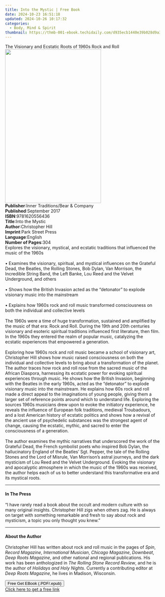 ```yaml
---
title: Into the Mystic | Free Book
date: 2024-10-23 16:51:18
updated: 2024-10-26 10:17:32
categories:
  - Body, Mind & Spirit
thumbnail: https://thmb-001-ebook.techidaily.com/d935ecb1440e39b028d9a3317d717deed4b539fbafd729f19897ccd3e3094eed.jpg
---
```

<main id="book-container">
  <div class="flex flex-col">
    <div class="book-brief flex-1 py-6 px-4 sm:p-6 md:py-10 md:px-8">
      <!-- brief-->
      <div class="book-brief-main">
        The Visionary and Ecstatic Roots of 1960s Rock and Roll
      </div>
    </div>
    <div
      class="book-meta-info flex-1 grid gap-4 col-start-1 col-end-3 row-start-1 sm:mb-6 sm:grid-cols-4 lg:gap-6 lg:col-start-2 lg:row-end-6 lg:row-span-6 lg:mb-0"
    >
      <div
        class="book-meta-info-left place-content-center mt-4 p-4 text-sm leading-6 col-start-2 col-span-2 dark:text-slate-400"
      >
        <img
          class="w-full h-500 object-cover rounded-lg sm:h-255 sm:col-span-2 lg:col-span-full"
          src="https://img-001-ebook.techidaily.com/e6ef912788c08001a7ce3a61dcec5ff4a45b95e623a8e0d9907d678700686051.jpg"
          alt=""
          width="312"
          height="500"
        />
      </div>
      <div
        class="book-meta-info-right mt-2 col-start-1 row-start-2 col-span-3 self-center"
      >
        <!-- meta data  -->
        <div class="flex flex-col px-4 md:px-8">
          <div class="flex-1">
            <strong>Publisher</strong>:<span class="px-2"
              >Inner Traditions/Bear &amp; Company</span
            >
          </div>
          <div class="flex-1">
            <strong>Published</strong>:<span class="px-2">September 2017</span>
          </div>
          <div class="flex-1">
            <strong>ISBN</strong>:<span class="px-2">9781620556436</span>
          </div>
          <div class="flex-1">
            <strong>Title</strong>:<span class="px-2">Into the Mystic</span>
          </div>
          <div class="flex-1">
            <strong>Author</strong>:<span class="px-2">Christopher Hill</span>
          </div>
          <div class="flex-1">
            <strong>Imprint</strong>:<span class="px-2">Park Street Press</span>
          </div>
          <div class="flex-1">
            <strong>Language</strong>:<span class="px-2">English</span>
          </div>
          <div class="flex-1">
            <strong>Number of Pages</strong>:<span class="px-2">304</span>
          </div>
        </div>
      </div>
    </div>
    <div class="book-description flex-1 py-6 px-4 sm:p-6 md:py-10 md:px-8">
      <div class="book-description-main">
        <div accordion-content="" id="description">
          Explores the visionary, mystical, and ecstatic traditions that
          influenced the music of the 1960s <br /><br />• Examines the
          visionary, spiritual, and mystical influences on the Grateful Dead,
          the Beatles, the Rolling Stones, Bob Dylan, Van Morrison, the
          Incredible String Band, the Left Banke, Lou Reed and the Velvet
          Underground, and others <br /><br />• Shows how the British Invasion
          acted as the “detonator” to explode visionary music into the
          mainstream <br /><br />• Explains how 1960s rock and roll music
          transformed consciousness on both the individual and collective levels
          <br /><br />The 1960s were a time of huge transformation, sustained
          and amplified by the music of that era: Rock and Roll. During the 19th
          and 20th centuries visionary and esoteric spiritual traditions
          influenced first literature, then film. In the 1960s they entered the
          realm of popular music, catalyzing the ecstatic experiences that
          empowered a generation. <br /><br />Exploring how 1960s rock and roll
          music became a school of visionary art, Christopher Hill shows how
          music raised consciousness on both the individual and collective
          levels to bring about a transformation of the planet. The author
          traces how rock and roll rose from the sacred music of the African
          Diaspora, harnessing its ecstatic power for evoking spiritual
          experiences through music. He shows how the British Invasion,
          beginning with the Beatles in the early 1960s, acted as the
          “detonator” to explode visionary music into the mainstream. He
          explains how 60s rock and roll made a direct appeal to the
          imaginations of young people, giving them a larger set of reference
          points around which to understand life. Exploring the sources 1960s
          musicians drew upon to evoke the initiatory experience, he reveals the
          influence of European folk traditions, medieval Troubadours, and a
          lost American history of ecstatic politics and shows how a revival of
          the ancient use of psychedelic substances was the strongest agent of
          change, causing the ecstatic, mythic, and sacred to enter the
          consciousness of a generation. <br /><br />The author examines the
          mythic narratives that underscored the work of the Grateful Dead, the
          French symbolist poets who inspired Bob Dylan, the hallucinatory
          England of the Beatles’ Sgt. Pepper, the tale of the Rolling Stones
          and the Lord of Misrule, Van Morrison’s astral journeys, and the dark
          mysticism of Lou Reed and the Velvet Underground. Evoking the
          visionary and apocalyptic atmosphere in which the music of the 1960s
          was received, the author helps each of us to better understand this
          transformative era and its mystical roots.
        </div>
        <div class="accordion-fader"></div>
      </div>
    </div>
    <div class="book-excerpts flex-1 py-6 px-4 sm:p-6 md:py-10 md:px-8">
      <!-- excerpts-->
      <div class="book-excerpts-main">
        <hr />
        <h4 class="placeholder placeholder-heading">
          <span>In The Press</span>
        </h4>
        <p>
          “I have rarely read a book about the occult and modern culture with so
          many original insights. Christopher Hill zigs when others zag. He is
          always on target with something remarkable and fresh to say about rock
          and mysticism, a topic you only thought you knew.”
        </p>
      </div>
    </div>
    <div class="book-about-author flex-1 py-6 px-4 sm:p-6 md:py-10 md:px-8">
      <!-- about author-->
      <div class="book-main-author-main">
        <hr />
        <h4 class="placeholder placeholder-heading">
          <span>About the Author</span>
        </h4>
        <p>
          Christopher Hill has written about rock and roll music in the pages of
          <i>Spin</i>, <i>Record Magazine</i>, <i>International Musician</i>,
          <i>Chicago Magazine</i>, <i>Downbeat</i>, <i>Deep Roots Magazine</i>,
          and other national and regional publications. His work has been
          anthologized in <i>The Rolling Stone Record Review</i>, and he is the
          author of <i>Holidays and Holy Nights</i>. Currently a contributing
          editor at <i>Deep Roots Magazine</i>, he lives in Madison, Wisconsin.
        </p>
      </div>
    </div>
    <div class="book-free-get flex-1 py-6 px-4 sm:p-6 md:py-10 md:px-8">
      <button
        id="btn-free-get"
        class="bg-blue-500 hover:bg-blue-700 text-white font-bold py-2 px-4 rounded"
      >
        Free Get EBook (.PDF/.epub)
      </button>
      <div id="countdown-display" class="px-2 text-lg mt-2"></div>
      <a
        id="free-link"
        class="hidden bg-blue-500 hover:bg-blue-700 text-white font-bold py-2 px-4 rounded"
        href="https://www.ebooks.com/en-us/book/95783093/into-the-mystic/christopher-hill/"
        target="_blank"
        >Click here to get a free link</a
      >
    </div>
    <script>
      let countdownTime = 0;
      let countdownInterval = null;
      document
        .getElementById('btn-free-get')
        .addEventListener('click', startCountdown);
      function startCountdown() {
        countdownTime = new Date().getTime() + 60000 * 3;
        countdownInterval = setInterval(updateCountdown, 1000);
        document.getElementById('btn-free-get').disabled = true;
        document
          .getElementById('btn-free-get')
          .classList.add('bg-gray-500', 'cursor-not-allowed');
      }
      function updateCountdown() {
        let currentTime = new Date().getTime();
        let timeLeft = countdownTime - currentTime;
        let secondsLeft = Math.floor(timeLeft / 1000);
        document.getElementById('countdown-display').innerHTML =
          `Remaining time: ${secondsLeft} seconds.`;
        if (secondsLeft <= 0) {
          clearInterval(countdownInterval);
          document.getElementById('btn-free-get').classList.add('hidden');
          document.getElementById('free-link').classList.remove('hidden');
          document.getElementById('countdown-display').innerHTML = '';
        }
      }
    </script>
  </div>
</main>

